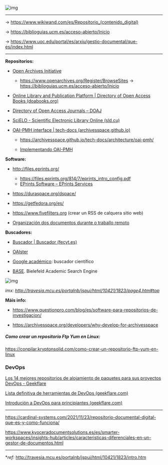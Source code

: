 ![img](C:\laragon\www\uf2216\marp\assets\35931-600x450.jpg)

---

&rarr; https://www.wikiwand.com/es/Repositorio_(contenido_digital)

&rarr; https://biblioguias.ucm.es/acceso-abierto/Inicio

&rarr; https://www.uoc.edu/portal/es/arxiu/gestio-documental/que-es/index.html

---

**Repositorios:**

- [Open Archives Initiative](https://www.openarchives.org/)
  - https://www.openarchives.org/Register/BrowseSites
  &rarr;  https://biblioguias.ucm.es/acceso-abierto/Inicio
- [Online Library and Publication Platform | Directory of Open Access Books (doabooks.org)](https://www.doabooks.org/)

- [Directory of Open Access Journals – DOAJ](https://doaj.org/)

- [SciELO - Scientific Electronic Library Online (sld.cu)](http://scielo.sld.cu/scielo.php)

- [OAI-PMH interface | tech-docs (archivesspace.github.io)](https://archivesspace.github.io/tech-docs/architecture/oai-pmh/)

  - https://archivesspace.github.io/tech-docs/architecture/oai-pmh/

  - [Implementando OAI-PMH](http://travesia.mcu.es/portalnb/jspui/html/10421/1823/page4.htm#top)

    

**Software:**

- http://files.eprints.org/
  - https://files.eprints.org/814/7/eprints_intro_config.pdf
  - [EPrints Software – EPrints Services](https://www.eprints.org/uk/index.php/eprints-software/)

- https://duraspace.org/dspace/

- https://getfedora.org/es/
- https://www.fivefilters.org    (crear un RSS de calquera sitio web)
- [Organización dos documentos durante o traballo remoto](https://www.emprendepyme.net/como-optimizar-la-gestion-documental-de-tu-empresa-durante-el-teletrabajo.html)



**Buscadores:**

- [Buscador | Buscador (fecyt.es)](https://buscador.recolecta.fecyt.es/)

- [OAIster](https://www.oclc.org/es/oaister.html)
- [Google académico](http://scholar.google.es/): buscador científico
- [BASE](http://base.ub.uni-bielefeld.de/en/index.php). Bielefeld Academic Search Engine

![img](C:\laragon\www\uf2216\marp\assets\DP-flowchart.gif)

*imx: http://travesia.mcu.es/portalnb/jspui/html/10421/1823/page4.htm#top*



**Máis info:**

- https://www.questionpro.com/blog/es/software-para-repositorios-de-investigacion/

- https://archivesspace.org/developers/why-develop-for-archivesspace

##### Como crear un repositorio Ftp Yum en Linux:

https://conpilar.kryptonsolid.com/como-crear-un-repositorio-ftp-yum-en-linux



### DevOps

[Los 14 mejores repositorios de alojamiento de paquetes para sus proyectos DevOps - Geekflare](https://geekflare.com/es/best-package-hosting-repo/)

[Lista definitiva de herramientas de DevOps (geekflare.com)](https://geekflare.com/es/devops-tools/)

[Introdución a DevOps para principiantes (geekflare.com)](https://geekflare.com/es/devops-basics/)



---



https://cardinal-systems.com/2021/11/23/repositorio-documental-digital-que-es-y-como-funciona/ 

https://www.kyoceradocumentsolutions.es/es/smarter-workspaces/insights-hub/articles/caracteristicas-diferenciales-en-un-gestor-de-documentos.html 

---
*_ref:_
http://travesia.mcu.es/portalnb/jspui/html/10421/1823/intro.htm
